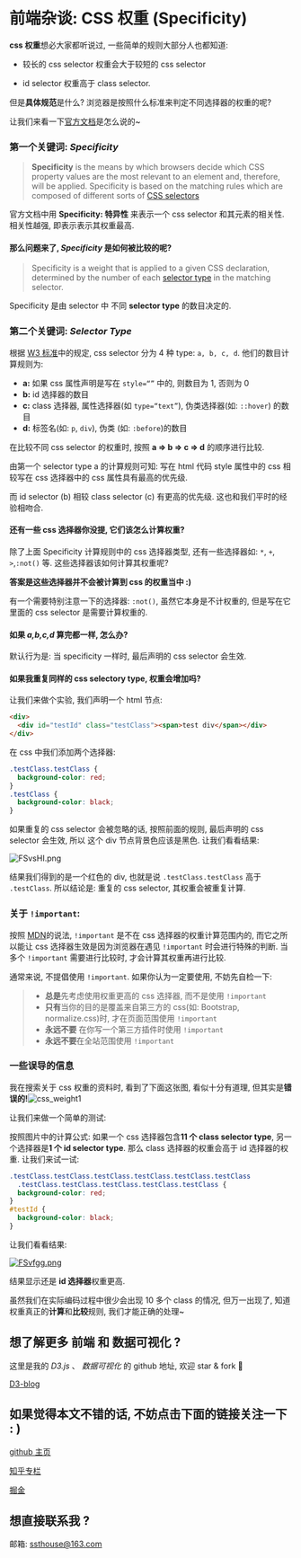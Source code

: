 # 前端杂谈: CSS 权重 (Specificity)

**css 权重**想必大家都听说过, 一些简单的规则大部分人也都知道:

- 较长的 css selector 权重会大于较短的 css selector

- id selector 权重高于 class selector.

但是**具体规范**是什么? 浏览器是按照什么标准来判定不同选择器的权重的呢?

让我们来看一下[官方文档](https://www.w3.org/TR/CSS2/cascade.html#specificity)是怎么说的~

### 第一个关键词: **_Specificity_**

> **Specificity** is the means by which browsers decide which CSS property values are the most relevant to an element and, therefore, will be applied. Specificity is based on the matching rules which are composed of different sorts of [CSS selectors](https://developer.mozilla.org/en/CSS/CSS_Reference#Selectors)

官方文档中用 **Specificity: 特异性** 来表示一个 css selector 和其元素的相关性. 相关性越强, 即表示表示其权重最高.

#### 那么问题来了, _Specificity_ 是如何被比较的呢?

> Specificity is a weight that is applied to a given CSS declaration, determined by the number of each [selector type](https://developer.mozilla.org/en-US/docs/Web/CSS/Specificity#Selector_Types) in the matching selector.

Specificity 是由 selector 中 不同 **selector type** 的数目决定的.

### 第二个关键词: _Selector Type_

根据 [W3 标准](https://www.w3.org/TR/CSS2/cascade.html#specificity)中的规定, css selector 分为 4 种 type: `a, b, c, d`. 他们的数目计算规则为:

- **a:** 如果 css 属性声明是写在 `style=“”` 中的, 则数目为 1, 否则为 0
- **b:** id 选择器的数目
- **c:** class 选择器, 属性选择器(如 `type=“text”`), 伪类选择器(如: `::hover`) 的数目
- **d:** 标签名(如: `p`, `div`), 伪类 (如: `:before`)的数目

在比较不同 css selector 的权重时, 按照 **a => b => c => d** 的顺序进行比较.

由第一个 selector type a 的计算规则可知: 写在 html 代码 style 属性中的 css 相较写在 css 选择器中的 css 属性具有最高的优先级.

而 id selector (b) 相较 class selector (c) 有更高的优先级. 这也和我们平时的经验相吻合.

#### 还有一些 css 选择器你没提, 它们该怎么计算权重?

除了上面 Specificity 计算规则中的 css 选择器类型, 还有一些选择器如: `*`, `+`, `>`,`:not()` 等. 这些选择器该如何计算其权重呢?

**答案是这些选择器并不会被计算到 css 的权重当中 :)**

有一个需要特别注意一下的选择器: `:not()`, 虽然它本身是不计权重的, 但是写在它里面的 css selector 是需要计算权重的.

#### 如果 _a,b,c,d_ 算完都一样, 怎么办?

默认行为是: 当 specificity 一样时, 最后声明的 css selector 会生效.

#### 如果我重复同样的 css selectory type, 权重会增加吗?

让我们来做个实验, 我们声明一个 html 节点:

```html
<div>
  <div id="testId" class="testClass"><span>test div</span></div>
</div>
```

在 css 中我们添加两个选择器:

```css
.testClass.testClass {
  background-color: red;
}
.testClass {
  background-color: black;
}
```

如果重复的 css selector 会被忽略的话, 按照前面的规则, 最后声明的 css selector 会生效, 所以 这个 div 节点背景色应该是黑色. 让我们看看结果:

![FSvsHI.png](https://s1.ax1x.com/2018/11/19/FSvsHI.png)

结果我们得到的是一个红色的 div, 也就是说 `.testClass.testClass` 高于 `.testClass`. 所以结论是: 重复的 css selector, 其权重会被重复计算.

### 关于 `!important`:

按照 [MDN](https://developer.mozilla.org/en-US/docs/Web/CSS/Specificity)的说法, `!important` 是不在 css 选择器的权重计算范围内的, 而它之所以能让 css 选择器生效是因为浏览器在遇见 `!important` 时会进行特殊的判断. 当多个 `!important` 需要进行比较时, 才会计算其权重再进行比较.

通常来说, 不提倡使用 `!important`. 如果你认为一定要使用, 不妨先自检一下:

> - **总是**先考虑使用权重更高的 css 选择器, 而不是使用 `!important`
> - **只有**当你的目的是覆盖来自第三方的 css(如: Bootstrap, normalize.css)时, 才在页面范围使用 `!important`
> - **永远不要** 在你写一个第三方插件时使用 `!important`
> - **永远不要**在全站范围使用 `!important`

### 一些误导的信息

我在搜索关于 css 权重的资料时, 看到了下面这张图, 看似十分有道理, 但其实是**错误的!**![css_weight1](https://ws3.sinaimg.cn/large/006tNbRwly1fxbfiuanv1j30fu046glm.jpg)

让我们来做一个简单的测试:

按照图片中的计算公式: 如果一个 css 选择器包含**11 个 class selector type**, 另一个选择器是**1 个 id selector type**. 那么 class 选择器的权重会高于 id 选择器的权重. 让我们来试一试:

```css
.testClass.testClass.testClass.testClass.testClass.testClass
  .testClass.testClass.testClass.testClass.testClass {
  background-color: red;
}
#testId {
  background-color: black;
}
```

让我们看看结果:

[![FSvfgg.png](https://s1.ax1x.com/2018/11/19/FSvfgg.png)](https://imgchr.com/i/FSvfgg)

结果显示还是 **id 选择器**权重更高.

虽然我们在实际编码过程中很少会出现 10 多个 class 的情况, 但万一出现了, 知道权重真正的**计算**和**比较**规则, 我们才能正确的处理~

## 想了解更多 前端 和 数据可视化 ?

这里是我的 _D3.js_ 、 _数据可视化_ 的 github 地址, 欢迎 star & fork :tada:

[D3-blog](https://github.com/ssthouse/d3-blog)

## 如果觉得本文不错的话, 不妨点击下面的链接关注一下 : )

[github 主页](https://github.com/ssthouse)

[知乎专栏](https://zhuanlan.zhihu.com/c_196857379)

[掘金](https://juejin.im/user/57bc46c8efa631005a891573/posts)

## 想直接联系我 ?

邮箱: ssthouse@163.com
